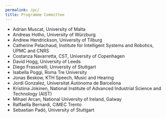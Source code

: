 ```yaml
---
permalink: /pc/
title: Programme Committee
---
```


- Adrian Muscat, University of Malta
- Andreas Hotho, University of Würzburg
- Andrew Hendrickson, University of Tilburg
- Catherine Pelachaud, Institute for Intelligent Systems and Robotics, UPMC and CNRS 
- Costanza Navarretta, CST, University of Copenhagen
- David Hogg, University of Leeds
- Diego Frassinelli, University of Stuttgart
- Isabella Poggi, Roma Tre University
- Jonas Beskow, KTH Speech, Music and Hearing
- Jordi Gonzalez, Universitat Autònoma de Barcelona
- Kristiina Jokinen, National Institute of Advanced Industrial Science and Technology (AIST)
- Mihael Arcan,  National University of Ireland, Galway
- Raffaella Bernardi, CiMEC Trento
- Sebastian Padó, University of Stuttgart